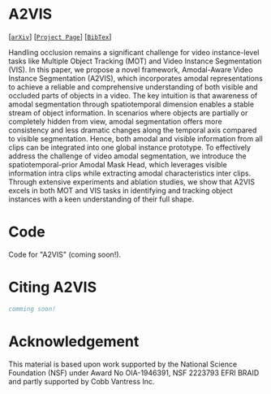 # A2VIS 
[[`arXiv`]()]
[[`Project Page`](https://uark-aicv.github.io/A2VIS/)]
[[`BibTex`](#citation)]


Handling occlusion remains a significant challenge for video instance-level tasks like Multiple Object Tracking (MOT) and Video Instance Segmentation (VIS). In this paper, we propose a novel framework, Amodal-Aware Video Instance Segmentation (A2VIS), which incorporates amodal representations to achieve a reliable and comprehensive understanding of both visible and occluded parts of objects in a video. The key intuition is that awareness of amodal segmentation through spatiotemporal dimension enables a stable stream of object information. In scenarios where objects are partially or completely hidden from view, amodal segmentation offers more consistency and less dramatic changes along the temporal axis compared to visible segmentation. Hence, both amodal and visible information from all clips can be integrated into one global instance prototype. To effectively address the challenge of video amodal segmentation, we introduce the spatiotemporal-prior Amodal Mask Head, which leverages visible information intra clips while extracting amodal characteristics inter clips. Through extensive experiments and ablation studies, we show that A2VIS excels in both MOT and VIS tasks in identifying and tracking object instances with a keen understanding of their full shape.


# Code

Code for "A2VIS" (coming soon!).

# <a name="citation"></a>Citing A2VIS

<!-- If you find this code helpful, please consider citing: -->

```BibTeX
comming soon!
```

# Acknowledgement
This material is based upon work supported by the National Science Foundation (NSF) under Award No OIA-1946391, NSF 2223793 EFRI BRAID and partly supported by Cobb Vantress Inc. 